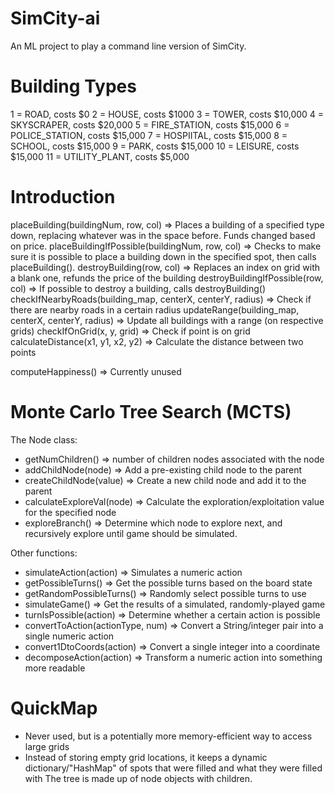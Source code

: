 # SimCity-ai
An ML project to play a command line version of SimCity.

# Building Types
1 = ROAD, costs $0
2 = HOUSE, costs $1000
3 = TOWER, costs $10,000
4 = SKYSCRAPER, costs $20,000
5 = FIRE_STATION, costs $15,000
6 = POLICE_STATION, costs $15,000
7 = HOSPIITAL, costs $15,000
8 = SCHOOL, costs $15,000
9 = PARK, costs $15,000
10 = LEISURE, costs $15,000
11 = UTILITY_PLANT, costs $5,000

# Introduction
placeBuilding(buildingNum, row, col) => Places a building of a specified type down, replacing whatever was in the space before. Funds changed based on price.
placeBuildingIfPossible(buildingNum, row, col) => Checks to make sure it is possible to place a building down in the specified spot, then calls placeBuilding().
destroyBuilding(row, col) => Replaces an index on grid with a blank one, refunds the price of the building
destroyBuildingIfPossible(row, col) => If possible to destroy a building, calls destroyBuilding()
checkIfNearbyRoads(building_map, centerX, centerY, radius) => Check if there are nearby roads in a certain radius
updateRange(building_map, centerX, centerY, radius) => Update all buildings with a range (on respective grids)
checkIfOnGrid(x, y, grid) => Check if point is on grid
calculateDistance(x1, y1, x2, y2) => Calculate the distance between two points

computeHappiness() => Currently unused

# Monte Carlo Tree Search (MCTS)
The Node class:
  - getNumChildren() => number of children nodes associated with the node
  - addChildNode(node) => Add a pre-existing child node to the parent
  - createChildNode(value) => Create a new child node and add it to the parent
  - calculateExploreVal(node) => Calculate the exploration/exploitation value for the specified node
  - exploreBranch() => Determine which node to explore next, and recursively explore until game should be simulated.

Other functions:
  - simulateAction(action) => Simulates a numeric action
  - getPossibleTurns() => Get the possible turns based on the board state
  - getRandomPossibleTurns() => Randomly select possible turns to use
  - simulateGame() => Get the results of a simulated, randomly-played game
  - turnIsPossible(action) => Determine whether a certain action is possible
  - convertToAction(actionType, num) => Convert a String/integer pair into a single numeric action
  - convert1DtoCoords(action) => Convert a single integer into a coordinate
  - decomposeAction(action) => Transform a numeric action into something more readable
  

# QuickMap
  - Never used, but is a potentially more memory-efficient way to access large grids
  - Instead of storing empty grid locations, it keeps a dynamic dictionary/"HashMap" of spots that were filled and what they were filled with
The tree is made up of node objects with children. 
